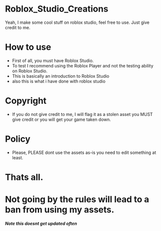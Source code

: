 # Roblox_Studio_Creations
Yeah, I make some cool stuff on roblox studio, feel free to use. Just give credit to me.

# How to use
- First of all, you must have Roblox Studio.
- To test I recommend using the Roblox Player and not the testing ability on Roblox Studio.
- This is basically an introduction to Roblox Studio
- also this is what i have done with roblox studio

# Copyright
- If you do not give credit to me, I will flag it as a stolen asset you MUST give credit or you will get your game taken down.

# Policy
- Please, PLEASE dont use the assets as-is you need to edit something at least.

# Thats all.
# Not going by the rules will lead to a ban from using my assets.



###### **Note this doesnt get updated often**
